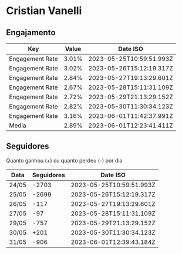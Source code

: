 # Cristian Vanelli

## Engajamento

| Key             | Value | Date ISO                 |
| --------------- | ----- | ------------------------ |
| Engagement Rate | 3.01% | 2023-05-25T10:59:51.993Z |
| Engagement Rate | 3.02% | 2023-05-26T15:12:19.317Z |
| Engagement Rate | 2.84% | 2023-05-27T19:13:29.601Z |
| Engagement Rate | 2.67% | 2023-05-28T15:11:31.109Z |
| Engagement Rate | 2.72% | 2023-05-29T21:13:29.152Z |
| Engagement Rate | 2.82% | 2023-05-30T11:30:34.123Z |
| Engagement Rate | 3.16% | 2023-06-01T11:42:37.991Z |
| Media           | 2.89% | 2023-06-01T12:23:41.411Z |

## Seguidores

Quanto ganhou (+) ou quanto perdeu (-) por dia

| Data  | Seguidores | Date ISO                 |
| ----- | ---------- | ------------------------ |
| 24/05 | -2703      | 2023-05-25T10:59:51.993Z |
| 25/05 | -2699      | 2023-05-26T15:12:19.317Z |
| 26/05 | -117       | 2023-05-27T19:13:29.601Z |
| 27/05 | -97        | 2023-05-28T15:11:31.109Z |
| 29/05 | -757       | 2023-05-29T21:13:29.152Z |
| 30/05 | +201       | 2023-05-30T11:30:34.123Z |
| 31/05 | -906       | 2023-06-01T12:39:43.184Z |